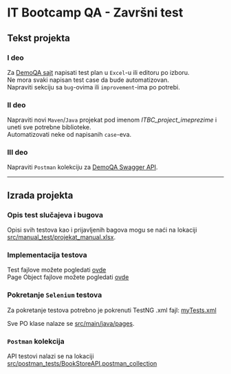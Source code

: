 # IT Bootcamp QA - Završni test

## Tekst projekta

### I deo
Za [DemoQA sajt](https://demoqa.com/) napisati test plan u `Excel`-u ili editoru po izboru.  
Ne mora svaki napisan test case da bude automatizovan.  
Napraviti sekciju sa `bug`-ovima ili `improvement`-ima po potrebi.

### II deo
Napraviti novi `Maven`/`Java` projekat pod imenom _ITBC_project_imeprezime_ i uneti sve potrebne biblioteke.  
Automatizovati neke od napisanih `case`-eva.

### III deo
Napraviti `Postman` kolekciju za [DemoQA Swagger API](https://demoqa.com/swagger/#/).
___

## Izrada projekta

### Opis test slučajeva i bugova

Opisi svih testova kao i prijavljenih bagova mogu se naći na lokaciji [src/manual_test/projekat_manual.xlsx](./src/manual_test/projekat_manual.xlsx).


### Implementacija testova

Test fajlove možete pogledati [ovde](https://github.com/m-radman/ITBC_project_MilosRadman/tree/master/src/main/java/tests)  
Page Object fajlove možete pogledati [ovde](https://github.com/m-radman/ITBC_project_MilosRadman/tree/master/src/main/java/pages)


### Pokretanje `Selenium` testova

Za pokretanje testova potrebno je pokrenuti TestNG .xml fajl:
[myTests.xml](https://github.com/m-radman/ITBC_project_MilosRadman/blob/master/myTests.xml)


Sve PO klase nalaze se [src/main/java/pages](./src/main/java/pages).

### `Postman` kolekcija

API testovi nalazi se na lokaciji [src/postman_tests/BookStoreAPI.postman_collection](./src/postman_tests/BookStoreAPI.postman_collection)
